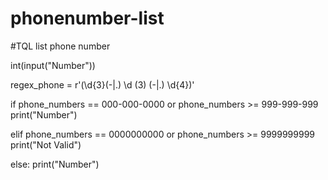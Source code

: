 # phonenumber-list

#TQL list phone number

int(input("Number"))

regex_phone = r'(\d{3}(\-|\.) \d (3) (\-|\.) \d{4})'

if phone_numbers == 000-000-0000 or phone_numbers >= 999-999-999
print("Number")

elif phone_numbers == 0000000000 or phone_numbers >= 9999999999
print("Not Valid")


else:
     print("Number")
